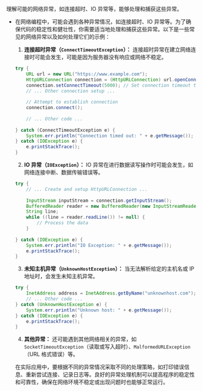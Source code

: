 理解可能的网络异常，如连接超时、IO 异常等，能够处理和捕获这些异常。

- 在网络编程中，可能会遇到各种异常情况，如连接超时、IO 异常等。为了确保代码的稳定性和健壮性，你需要适当地处理和捕获这些异常。以下是一些常见的网络异常以及如何处理它们的示例：

  1. **连接超时异常（`ConnectTimeoutException`）：**
  连接超时异常在建立网络连接时可能会发生，可能是因为服务器没有响应或网络不稳定。
  ```java
  try {
      URL url = new URL("https://www.example.com");
      HttpURLConnection connection = (HttpURLConnection) url.openConnection();
      connection.setConnectTimeout(5000); // Set connection timeout to 5 seconds
      // ... Other connection setup ...
      
      // Attempt to establish connection
      connection.connect();
      
      // ... Other code ...
      
  } catch (ConnectTimeoutException e) {
      System.err.println("Connection timed out: " + e.getMessage());
  } catch (IOException e) {
      e.printStackTrace();
  }
  ```

  2. **IO 异常（`IOException`）：**
  IO 异常在进行数据读写操作时可能会发生，如网络连接中断、数据传输错误等。
  ```java
  try {
      // ... Create and setup HttpURLConnection ...
      
      InputStream inputStream = connection.getInputStream();
      BufferedReader reader = new BufferedReader(new InputStreamReader(inputStream));
      String line;
      while ((line = reader.readLine()) != null) {
          // Process the data
      }
      
  } catch (IOException e) {
      System.err.println("IO Exception: " + e.getMessage());
      e.printStackTrace();
  }
  ```

  3. **未知主机异常（`UnknownHostException`）：**
  当无法解析给定的主机名或 IP 地址时，会发生未知主机异常。
  ```java
  try {
      InetAddress address = InetAddress.getByName("unknownhost.com");
      // ... Other code ...
  } catch (UnknownHostException e) {
      System.err.println("Unknown host: " + e.getMessage());
  } catch (IOException e) {
      e.printStackTrace();
  }
  ```

  4. **其他异常：**
  还可能遇到其他网络相关的异常，如 `SocketTimeoutException`（读取或写入超时）、`MalformedURLException`（URL 格式错误）等。

  在实际应用中，要根据不同的异常情况采取不同的处理策略，如打印错误信息、重新尝试连接、记录日志等。良好的异常处理机制可以提高程序的稳定性和可靠性，确保在网络环境不稳定或出现问题时也能够正常运行。